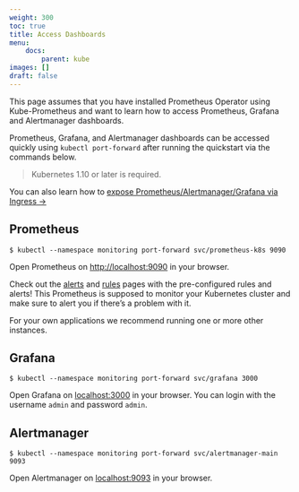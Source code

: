 ```yaml
---
weight: 300
toc: true
title: Access Dashboards
menu:
    docs:
        parent: kube
images: []
draft: false
---
```


This page assumes that you have installed Prometheus Operator using Kube-Prometheus and want to learn how to access Prometheus, Grafana and Alertmanager dashboards.

Prometheus, Grafana, and Alertmanager dashboards can be accessed quickly using `kubectl port-forward` after running the quickstart via the commands below. 

> Kubernetes 1.10 or later is required.

You can also learn how to [expose Prometheus/Alertmanager/Grafana via Ingress ->](customization/exposing-prometheus-alertmanager-grafana-ingress.md)

## Prometheus

```shell
$ kubectl --namespace monitoring port-forward svc/prometheus-k8s 9090
```

Open Prometheus on [http://localhost:9090](http://localhost:9090) in your browser.

Check out the [alerts](http://localhost:9090/alerts) and [rules](http://localhost:9090/rules) pages with the pre-configured rules and alerts!
This Prometheus is supposed to monitor your Kubernetes cluster and make sure to alert you if there’s a problem with it.

For your own applications we recommend running one or more other instances.

## Grafana

```shell
$ kubectl --namespace monitoring port-forward svc/grafana 3000
```

Open Grafana on [localhost:3000](https://localhost:3000) in your browser.
You can login with the username `admin` and password `admin`.

## Alertmanager

```shell
$ kubectl --namespace monitoring port-forward svc/alertmanager-main 9093
```

Open Alertmanager on [localhost:9093](http://localhost:9093) in your browser.

